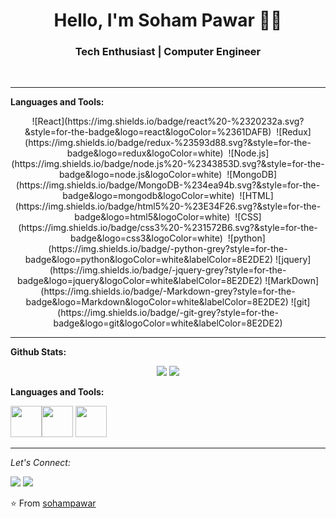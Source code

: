  <h1 align="center">Hello, I'm Soham Pawar 👨‍💻</h1>
 
 <h3 align="center">  Tech Enthusiast | Computer Engineer </h3> <br>


---

**Languages and Tools:** 

<div align='center'>
  ![React](https://img.shields.io/badge/react%20-%2320232a.svg?&style=for-the-badge&logo=react&logoColor=%2361DAFB)&nbsp;
  ![Redux](https://img.shields.io/badge/redux-%23593d88.svg?&style=for-the-badge&logo=redux&logoColor=white)&nbsp;
  ![Node.js](https://img.shields.io/badge/node.js%20-%2343853D.svg?&style=for-the-badge&logo=node.js&logoColor=white)&nbsp;
  ![MongoDB](https://img.shields.io/badge/MongoDB-%234ea94b.svg?&style=for-the-badge&logo=mongodb&logoColor=white)&nbsp;
  ![HTML](https://img.shields.io/badge/html5%20-%23E34F26.svg?&style=for-the-badge&logo=html5&logoColor=white)&nbsp;
  ![CSS](https://img.shields.io/badge/css3%20-%231572B6.svg?&style=for-the-badge&logo=css3&logoColor=white)&nbsp;
  ![python](https://img.shields.io/badge/-python-grey?style=for-the-badge&logo=python&logoColor=white&labelColor=8E2DE2)
  ![jquery](https://img.shields.io/badge/-jquery-grey?style=for-the-badge&logo=jquery&logoColor=white&labelColor=8E2DE2)
  ![MarkDown](https://img.shields.io/badge/-Markdown-grey?style=for-the-badge&logo=Markdown&logoColor=white&labelColor=8E2DE2)
  ![git](https://img.shields.io/badge/-git-grey?style=for-the-badge&logo=git&logoColor=white&labelColor=8E2DE2)
  
  
</div>

---

**Github Stats:**

<p align="center">
  
  <img src="https://github-readme-stats.vercel.app/api?username=sohampawar&hide=stars&show_icons=true&theme=dracula&count_private=true&line_height=32">
  <img src ="https://github-readme-streak-stats.herokuapp.com/?user=sohampawar&theme=blueberry"/>

</p>


**Languages and Tools:** 
<p align="left">
<img src="https://i.giphy.com/media/LMt9638dO8dftAjtco/200.webp" width="50"><img src="https://i.giphy.com/media/IdyAQJVN2kVPNUrojM/200.webp" width="50">
  <img src="https://i.pinimg.com/originals/31/6c/eb/316ceb2b81248f951926e806ecb6e8a9.gif" width="50">
</p>

---

<div align="left">

<i>Let's Connect:</i><br>

<a href="mailto:sohampawar161297@gmail.com"><img src="https://img.shields.io/badge/-GMAIL-D14836?style=for-the-badge&logo=gmail&logoColor=white"></a> 
<a href="https://www.linkedin.com/in/soham-pawar-6821ab140/"><img src="https://img.shields.io/badge/-LINKEDIN-0077B5?style=for-the-badge&logo=linkedin&logoColor=white"></a> 

</div>

⭐️ From [sohampawar](https://github.com/sohampawar)

